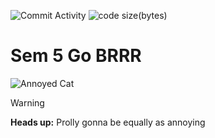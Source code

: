 ![Commit Activity](https://img.shields.io/github/commit-activity/w/PS-Wizard/School)
![code size(bytes)](https://img.shields.io/github/languages/code-size/PS-Wizard/School)

# Sem 5 Go BRRR
![Annoyed Cat](https://media.tenor.com/bzpFHIbvpJMAAAAM/cat-bruh.gif)

> [!WARNING]
> **Heads up:** Prolly gonna be equally as annoying
